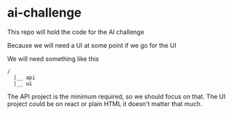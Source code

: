 # ai-challenge
This repo will hold the code for the AI challenge

Because we will need a UI at some point if we go for the UI

We will need something like this

```
/
  |__ api
  |__ ui
```

The API project is the minimum required, so we should focus on that. The UI project could be on react or plain HTML it doesn't matter that much.


